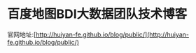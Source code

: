 # 百度地图BDI大数据团队技术博客

官网地址:[http://huiyan-fe.github.io/blog/public/](http://huiyan-fe.github.io/blog/public/)

